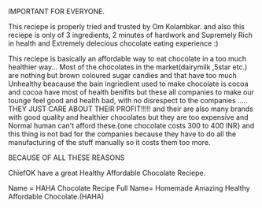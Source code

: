 IMPORTANT FOR EVERYONE.

This reciepe is properly tried and trusted by Om Kolambkar.
and also this reciepe is only of 3 ingredients, 2 minutes of hardwork and Supremely Rich in health and Extremely delecious chocolate eating experience :)

This reciepe is basically an affordable way to eat chocolate in a too much healthier way...
Most of the chocolates in the market(dairymilk ,5star etc.) are nothing but brown coloured sugar candies and that have too much Unhealthy beacause the bain ingriedient used to make chocolate is cocoa and cocoa have most of health benifits but these all companies to make our tounge feel good and health bad, with no disrespect to the companies ..... THEY JUST CARE ABOUT THEIR PROFIT!!!!!
and their are also many brands with good quality and healthier chocolates but they are too expensive and Normal human can't afford these.{one chocolate costs 300 to 400 INR} and this thing is not bad for the companies because they have to do all the manufacturing of the stuff manually so it costs them too more.

BECAUSE OF ALL THESE REASONS

ChiefOK have a great Healthy Affordable Chocolate Reciepe.

Name = HAHA Chocolate Recipe
Full Name= Homemade Amazing Healthy Affordable Chocolate.(HAHA)